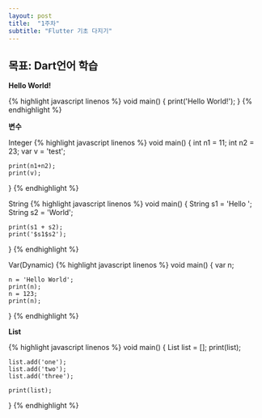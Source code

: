 ```yaml
---
layout: post
title:  "1주차"
subtitle: "Flutter 기초 다지기"
---
```


## 목표: Dart언어 학습

**Hello World!**

{% highlight javascript linenos %}
void main() {
    print('Hello World!');
}
{% endhighlight %}

**변수**

Integer
{% highlight javascript linenos %}
void main() {
    int n1 = 11;
    int n2 = 23;
    var v = 'test';
  
    print(n1+n2);
    print(v);
}
{% endhighlight %}

String
{% highlight javascript linenos %}
void main() {
    String s1 = 'Hello ';
    String s2 = 'World';
  
    print(s1 + s2);
    print('$s1$s2');
}
{% endhighlight %}

Var(Dynamic)
{% highlight javascript linenos %}
void main() {
    var n;
  
    n = 'Hello World';
    print(n);
    n = 123;
    print(n);
}
{% endhighlight %}

**List**

{% highlight javascript linenos %}
void main() {
    List list = [];
    print(list);
    
    list.add('one');
    list.add('two');
    list.add('three');
    
    print(list);
}
{% endhighlight %}
